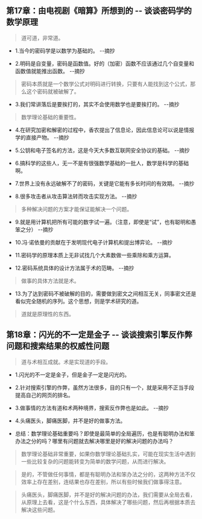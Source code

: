 ## 第17章：由电视剧《暗算》所想到的 -- 谈谈密码学的数学原理

>道可道，非常道。

- 1.当今的密码学是以数学为基础的。 --摘抄

- 2.明码是自变量，密码是函数值。好的（加密）函数不应该通过几个自变量和函数值就能推出函数。 --摘抄

>密码本质就是一个数学公式对明码进行转换，只要有人能找到这个公式，那么这个密码就被破解了。

- 3.我们常讲落后是要挨打的，其实不会使用数学也是要挨打的。 --摘抄

>数学理论基础的重要性。

- 4.在研究加密和解密的过程中，香农提出了信息论，因此信息论可以说是情报学的直接产物。 --摘抄

- 5.公钥和电子签名的方法，这是今天大多数互联网安全协议的基础。 --摘抄

- 6.搞科学的这些人，无一不是有很强数学基础的一批人，数学是科学的基础啊。

- 7.世界上没有永远破解不了的密码，关键是它能有多长时间的有效期。 --摘抄

- 8.很多攻击者从攻击算法转而攻击实现方法。 --摘抄

>多种解决问题的方案才能保证能解决一个问题。

- 9.就是用计算机把所有可能的数字试一遍。（注意，即使是“试”，也有聪明和愚笨之分） --摘抄

- 10.冯·诺依曼的贡献在于发明现代电子计算机和提出博弈论。 --摘抄

- 11.密码学的原理本质上无非试找几个大素数做一些乘除和乘方运算。

- 12.密码系统具体的设计方法属于术的范畴。 --摘抄

>做事的具体方法就是术。

- 13.为了达到密码不被破解的目的，需要做到密文之间相互无关，同事密文还是看似完全随机的序列。这个思想，则是学术研究的道。

>道就是原理性的东西。

## 第18章：闪光的不一定是金子 -- 谈谈搜索引擎反作弊问题和搜索结果的权威性问题

>道与术相互成就。术是实现道的手段。

- 1.闪光的不一定是金子，但是金子一定是闪光的。

- 2.针对搜索引擎的作弊，虽然方法很多，目的只有一个，就是采用不正当手段提高自己的网页的排名。

- 3.做事情的方法有道和术两种境界，搜索反作弊也是如此。 --摘抄

- 4.头痛医头，脚痛医脚，并不是好的做事方法。

- 总结：数学理论基础重要吗？即使是最简单的全局遍历，也是有聪明办法和笨办法之分的吗？哪里有问题就去解决哪里是好的解决问题的办法吗？

>数学理论基础非常重要，如果你数学理论基础扎实，可能在现实生活中遇到一些比较复杂的问题能转变为简单的数学问题，从而进行解决。

>是的，不管做任何事情，都是有聪明办法和笨办法之分的，这两种方法不仅效率上存在差别，连结果也存在差别，所以有些时候我们做事得注意。

>头痛医头，脚痛医脚，并不是好的解决问题的办法，我们需要从全局去看，从原理上去看，这是个什么东西，具体解决了哪些问题，然后再根据本质去解决这些问题。







































